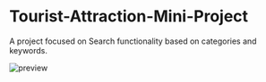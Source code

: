 # Tourist-Attraction-Mini-Project

A project focused on Search functionality based on categories and keywords.             

![preview](./preview.gif)
